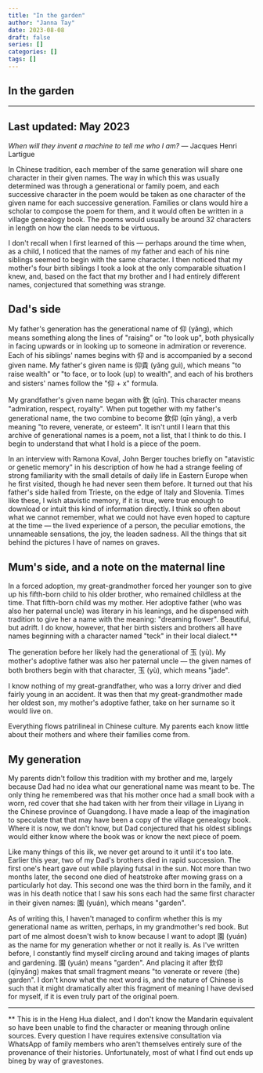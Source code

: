 ```yaml
---
title: "In the garden"
author: "Janna Tay"
date: 2023-08-08
draft: false
series: []
categories: []
tags: []
---
```


## In the garden

---
Last updated: May 2023
---

*When will they invent a machine to tell me who I am?*
— Jacques Henri Lartigue 

In Chinese tradition, each member of the same generation will share one character in their given names. The way in which this was usually determined was through a generational or family poem, and each successive character in the poem would be taken as one character of the given name for each successive generation.  Families or clans would hire a scholar to compose the poem for them, and it would often be written in a village genealogy book. The poems would usually be around 32 characters in length on how the clan needs to be virtuous. 

I don't recall when I first learned of this — perhaps around the time when, as a child, I noticed that the names of my father and each of his nine siblings seemed to begin with the same character. I then noticed that my mother's four birth siblings  I took a look at the only comparable situation I knew, and, based on the fact that my brother and I had entirely different names, conjectured that something was strange. 

## Dad's side

My father's generation has the generational name of 仰 (yǎng), which means something along the lines of "raising" or "to look up", both physically in facing upwards or in looking up to someone in admiration or reverence. Each of his siblings' names begins with 仰 and is accompanied by a second given name. My father's given name is 仰貴 (yǎng guì), which means "to raise wealth" or "to face, or to look (up) to wealth", and each of his brothers and sisters' names follow the "仰 + x" formula. 

My grandfather's given name began with 欽 (qīn). This character means "admiration, respect, royalty". When put together with my father's generational name, the two combine to become 欽仰 (qīn yǎng), a verb meaning "to revere, venerate, or esteem". It isn't until I learn that this archive of generational names is a poem, not a list, that I think to do this. I begin to understand that what I hold is a piece of the poem. 

In an interview with Ramona Koval, John Berger touches briefly on "atavistic or genetic memory" in his description of how he had a strange feeling of strong familiarity with the small details of daily life in Eastern Europe when he first visited, though he had never seen them before. It turned out that his father's side hailed from Trieste, on the edge of Italy and Slovenia. Times like these, I wish atavistic memory, if it is true, were true enough to download or intuit this kind of information directly. I think so often about what we cannot remember, what we could not have even hoped to capture at the time — the lived experience of a person, the peculiar emotions, the unnameable sensations, the joy, the leaden sadness. All the things that sit behind the pictures I have of names on graves. 

## Mum's side, and a note on the maternal line

In a forced adoption, my great-grandmother forced her younger son to give up his fifth-born child to his older brother, who remained childless at the time. That fifth-born child was my mother. Her adoptive father (who was also her paternal uncle) was literary in his leanings, and he dispensed with tradition to give her a name with the meaning: "dreaming flower". Beautiful, but adrift. I do know, however, that her birth sisters and brothers all have names beginning with a character named "teck" in their local dialect.**

The generation before her likely had the generational of 玉 (yù). My mother's adoptive father was also her paternal uncle — the given names of both brothers begin with that character, 玉 (yù), which means "jade". 

I know nothing of my great-grandfather, who was a lorry driver and died fairly young in an accident. It was then that my great-grandmother made her oldest son, my mother's adoptive father, take on her surname so it would live on. 

Everything flows patrilineal in Chinese culture. My parents each know little about their mothers and where their families come from. 

## My generation 

My parents didn't follow this tradition with my brother and me, largely because Dad had no idea what our generational name was meant to be. The only thing he remembered was that his mother once had a small book with a worn, red cover that she had taken with her from their village in Liyang in the Chinese province of Guangdong. I have made a leap of the imagination to speculate that that may have been a copy of the village genealogy book. Where it is now, we don't know, but Dad conjectured that his oldest siblings would either know where the book was or know the next piece of poem. 

Like many things of this ilk, we never get around to it until it's too late. Earlier this year, two of my Dad's brothers died in rapid succession. The first one's heart gave out while playing futsal in the sun. Not more than two months later, the second one died of heatstroke after mowing grass on a particularly hot day. This second one was the third born in the family, and it was in his death notice that I saw his sons each had the same first character in their given names: 園 (yuán), which means "garden". 

As of writing this, I haven't managed to confirm whether this is my generational name as written, perhaps, in my grandmother's red book. But part of me almost doesn't wish to know because I want to adopt 園 (yuán) as the name for my generation whether or not it really is. As I've written before, I constantly find myself circling around and taking images of plants and gardening. 園 (yuán) means "garden". And placing it after 欽仰 (qīnyǎng) makes that small fragment means "to venerate or revere (the) garden". I don't know what the next word is, and the nature of Chinese is such that it might dramatically alter this fragment of meaning I have devised for myself, if it is even truly part of the original poem.

--- 
** This is in the Heng Hua dialect, and I don't know the Mandarin equivalent so have been unable to find the character or meaning through online sources. Every question I have requires extensive consultation via WhatsApp of family members who aren't themselves entirely sure of the provenance of their histories. Unfortunately, most of what I find out ends up bineg by way of gravestones. 